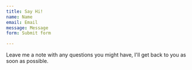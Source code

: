 ```yaml
---
title: Say Hi! 
name: Name
email: Email
message: Message
form: Submit form

---
```

Leave me a note with any questions you might have, I'll get back to you as soon as possible.
